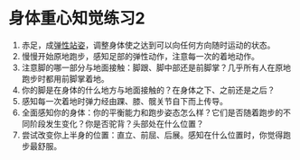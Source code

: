 # 身体重心知觉练习2

1. 赤足，成[弹性站姿](../技术动作/弹性站姿.md)，调整身体使之达到可以向任何方向随时运动的状态。
2. 慢慢开始原地跑步，感知足部的弹性动作，注意每一次的着地动作。
3. 注意脚的哪一部分与地面接触：脚跟、脚中部还是前脚掌？几乎所有人在原地跑步时都用前脚掌着地。
4. 你的脚是在身体的什么地方与地面接触的？在身体之下、之前还是之后？
5. 感知每一次着地时弹力经由踝、膝、髋关节自下而上传导。
6. 全面感知你的身体：你的平衡能力和跑步姿态怎么样？它们是否随着跑步的不同阶段发生变化？你是否驼背？头部处在什么位置？
7. 尝试改变你上半身的位置：直立、前屈、后展。感知在什么位置时，你觉得跑步最舒服。
